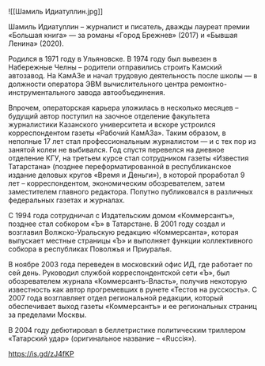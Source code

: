 ![[Шамиль Идиатуллин.jpg]]

Шамиль Идиатуллин – журналист и писатель, дважды лауреат премии «Большая книга» — за романы «Город Брежнев» (2017) и «Бывшая Ленина» (2020).

Родился в 1971 году в Ульяновске. В 1974 году был вывезен в Набережные Челны – родители отправились строить Камский автозавод. На КамАЗе и начал трудовую деятельность после школы — в должности оператора ЭВМ вычислительного центра ремонтно-инструментального завода автообъединения.

Впрочем, операторская карьера уложилась в несколько месяцев – будущий автор поступил на заочное отделение факультета журналистики Казанского университета и вскоре устроился корреспондентом газеты «Рабочий КамАЗа». Таким образом, в неполные 17 лет стал профессиональным журналистом — и с тех пор из занятой колеи не выбивался. Год спустя перевелся на дневное отделение КГУ, на третьем курсе стал сотрудником газеты «Известия Татарстана» (позднее переформатированной в республиканское издание деловых кругов «Время и Деньги»), в которой проработал 9 лет – корреспондентом, экономическим обозревателем, затем заместителем главного редактора. Попутно публиковался в различных федеральных газетах и журналах.

С 1994 года сотрудничал с Издательским домом «Коммерсантъ», позднее стал собкором «Ъ» в Татарстане. В 2001 году создал и возглавил Волжско-Уральскую редакцию «Коммерсанта», которая выпускает местные страницы «Ъ» и выполняет функции коллективного собкора в республиках Поволжья и Приуралья.

В ноябре 2003 года переведен в московский офис ИД, где работает по сей день. Руководил службой корреспондентской сети «Ъ», был обозревателем журнала «Коммерсантъ-Власть», получив некоторую известность как автор прогремевших в рунете «Тестов на русскость». С 2007 года возглавляет отдел региональной редакции, который обеспечивает выход газеты «Коммерсантъ» и ее региональных страниц за пределами Москвы.

В 2004 году дебютировал в беллетристике политическим триллером «Татарский удар» (оригинальное название – «Rucciя»).

https://is.gd/zJ4fKP